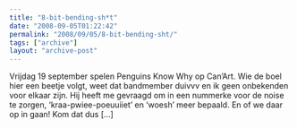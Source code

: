 ```yaml
---
title: "8-bit-bending-sh*t"
date: "2008-09-05T01:22:42"
permalink: "2008/09/05/8-bit-bending-sht/"
tags: ["archive"]
layout: "archive-post"
---
```

Vrijdag 19 september spelen Penguins Know Why op Can’Art. Wie de boel hier een beetje volgt, weet dat bandmember duivvv en ik geen onbekenden voor elkaar zijn. Hij heeft me gevraagd om in een nummerke voor de noise te zorgen, ‘kraa-pwiee-poeuuiiet’ en ‘woesh’ meer bepaald. En of we daar op in gaan! Kom dat dus \[…\]

